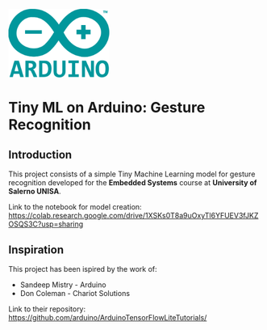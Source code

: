 <a href="https://www.arduino.cc/"><img src="https://raw.githubusercontent.com/StefanoLambiase/arduino-gesture-classifier/main/resources/1024px-Arduino_Logo.svg.png?token=AH2LWL7SH7IFZ7CWG573JN3A53CKS" width=200/></a>

# Tiny ML on Arduino: Gesture Recognition

## Introduction

This project consists of a simple Tiny Machine Learning model for gesture recognition developed for the **Embedded Systems** course at **University of Salerno UNISA**.

Link to the notebook for model creation: https://colab.research.google.com/drive/1XSKs0T8a9uOxyTl6YFUEV3fJKZOSQS3C?usp=sharing

## Inspiration

This project has been ispired by the work of:
 * Sandeep Mistry - Arduino
 * Don Coleman - Chariot Solutions

Link to their repository:
https://github.com/arduino/ArduinoTensorFlowLiteTutorials/
